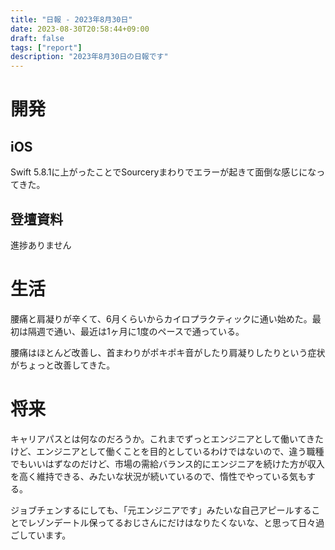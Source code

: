 ```yaml
---
title: "日報 - 2023年8月30日"
date: 2023-08-30T20:58:44+09:00
draft: false
tags: ["report"]
description: "2023年8月30日の日報です"
---
```


# 開発

## iOS

Swift 5.8.1に上がったことでSourceryまわりでエラーが起きて面倒な感じになってきた。

## 登壇資料

進捗ありません

# 生活

腰痛と肩凝りが辛くて、6月くらいからカイロプラクティックに通い始めた。最初は隔週で通い、最近は1ヶ月に1度のペースで通っている。

腰痛はほとんど改善し、首まわりがポキポキ音がしたり肩凝りしたりという症状がちょっと改善してきた。

# 将来

キャリアパスとは何なのだろうか。これまでずっとエンジニアとして働いてきたけど、エンジニアとして働くことを目的としているわけではないので、違う職種でもいいはずなのだけど、市場の需給バランス的にエンジニアを続けた方が収入を高く維持できる、みたいな状況が続いているので、惰性でやっている気もする。

ジョブチェンするにしても、「元エンジニアです」みたいな自己アピールすることでレゾンデートル保ってるおじさんにだけはなりたくないな、と思って日々過ごしています。